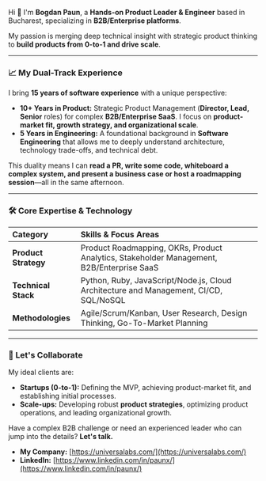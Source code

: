 Hi 👋 I'm **Bogdan Paun**, a **Hands-on Product Leader & Engineer** based in Bucharest, specializing in **B2B/Enterprise platforms**.

My passion is merging deep technical insight with strategic product thinking to **build products from 0-to-1 and drive scale**.

---

### 📈 My Dual-Track Experience

I bring **15 years of software experience** with a unique perspective:

* **10+ Years in Product:** Strategic Product Management (**Director, Lead, Senior** roles) for complex **B2B/Enterprise SaaS**. I focus on **product-market fit, growth strategy, and organizational scale**.
* **5 Years in Engineering:** A foundational background in **Software Engineering** that allows me to deeply understand architecture, technology trade-offs, and technical debt.

This duality means I can **read a PR, write some code, whiteboard a complex system, and present a business case or host a roadmapping session**—all in the same afternoon.

---

### 🛠️ Core Expertise & Technology

| Category | Skills & Focus Areas |
| :--- | :--- |
| **Product Strategy** | Product Roadmapping, OKRs, Product Analytics, Stakeholder Management, B2B/Enterprise SaaS |
| **Technical Stack** | Python, Ruby, JavaScript/Node.js, Cloud Architecture and Management, CI/CD, SQL/NoSQL |
| **Methodologies** | Agile/Scrum/Kanban, User Research, Design Thinking, Go-To-Market Planning |

---

### 🤝 Let's Collaborate

My ideal clients are:

* **Startups (0-to-1):** Defining the MVP, achieving product-market fit, and establishing initial processes.
* **Scale-ups:** Developing robust **product strategies**, optimizing product operations, and leading organizational growth.

Have a complex B2B challenge or need an experienced leader who can jump into the details? **Let's talk.**

* **My Company:** [https://universalabs.com/](https://universalabs.com/)
* **LinkedIn:** [https://www.linkedin.com/in/paunx/](https://www.linkedin.com/in/paunx/)
